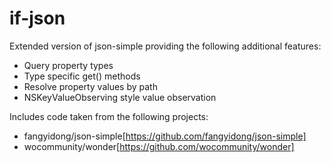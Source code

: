 # if-json
Extended version of json-simple providing the following additional features:
* Query property types
* Type specific get() methods
* Resolve property values by path
* NSKeyValueObserving style value observation

Includes code taken from the following projects:
* fangyidong/json-simple[https://github.com/fangyidong/json-simple]
* wocommunity/wonder[https://github.com/wocommunity/wonder]


